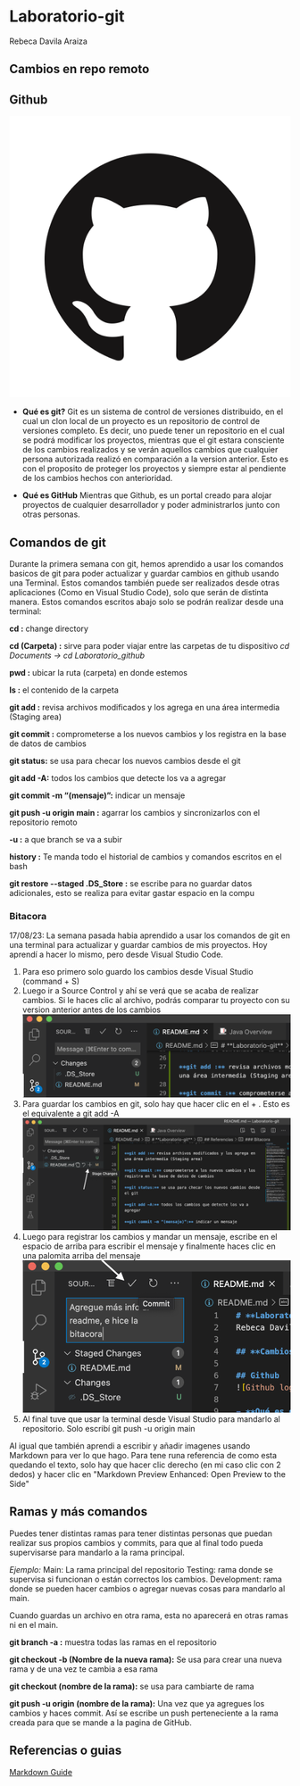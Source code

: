 # **Laboratorio-git**
Rebeca Davila Araiza

## **Cambios en repo remoto**

## Github
![Github logo](/Imagenes/GitHub-Mark.png)

- **Qué es git?**
Git es un sistema de control de versiones distribuido, en el cual un clon local de un proyecto es un repositorio de control de versiones completo. Es decir, uno puede tener un repositorio en el cual se podrá modificar los proyectos, mientras que el git estara consciente de los cambios realizados y se verán aquellos cambios que cualquier persona autorizada realizó en comparación a la version anterior. Esto es con el proposito de proteger los proyectos y siempre estar al pendiente de los cambios hechos con anterioridad.

- **Qué es GitHub**
Mientras que Github, es un portal creado para alojar proyectos de cualquier desarrollador y poder administrarlos junto con otras personas.

## Comandos de git
Durante la primera semana con git, hemos aprendido a usar los comandos basicos de git para poder actualizar y guardar cambios en github usando una Terminal. Estos comandos también puede ser realizados desde otras aplicaciones (Como en Visual Studio Code), solo que serán de distinta manera. Estos comandos escritos abajo solo se podrán realizar desde una terminal:

**cd :** change directory

**cd (Carpeta) :** sirve para poder viajar entre las carpetas de tu dispositivo
*cd Documents → cd Laboratorio_github*

**pwd :** ubicar la ruta (carpeta) en donde estemos

**ls :** el contenido de la carpeta

**git add :** revisa archivos modificados y los agrega en una área intermedia (Staging area)

**git commit :** comprometerse a los nuevos cambios y los registra en la base de datos de cambios

**git status:** se usa para checar los nuevos cambios desde el git

**git add -A:** todos los cambios que detecte los va a agregar

**git commit -m “(mensaje)”:** indicar un mensaje

**git push -u origin main :** agarrar los cambios y sincronizarlos con el repositorio remoto

**-u :** a que branch se va a subir

**history :** Te manda todo el historial de cambios y comandos escritos en el bash

**git restore --staged .DS_Store :** se escribe para no guardar datos adicionales, esto se realiza para evitar gastar espacio en la compu

### Bitacora
17/08/23: La semana pasada habia aprendido a usar los comandos de git en una terminal para actualizar y guardar cambios de mis proyectos. Hoy aprendí a hacer lo mismo, pero desde Visual Studio Code. 

1. Para eso primero solo guardo los cambios desde Visual Studio (command + S)
2. Luego ir a Source Control y ahí se verá que se acaba de realizar cambios. Si le haces clic al archivo, podrás comparar tu proyecto con su version anterior antes de los cambios
![Muestra 2](/Imagenes/Captura1.png)
3. Para guardar los cambios en git, solo hay que hacer clic en el + . Esto es el equivalente a git add -A
![Muestra 3](/Imagenes/Captura2.png)
4. Luego para registrar los cambios y mandar un mensaje, escribe en el espacio de arriba para escribir el mensaje y finalmente haces clic en una palomita arriba del mensaje
![Muestra 4](/Imagenes/Captura3.png)
5. Al final tuve que usar la terminal desde Visual Studio para mandarlo al repositorio. Solo escribí git push -u origin main

Al igual que también aprendi a escribir y añadir imagenes usando Markdown para ver lo que hago. Para tene runa referencia de como esta quedando el texto, solo hay que hacer clic derecho (en mi caso clic con 2 dedos) y hacer clic en "Markdown Preview Enhanced: Open Preview to the Side"

## Ramas y más comandos
Puedes tener distintas ramas para tener distintas personas que puedan realizar sus propios cambios y commits, para que al final todo pueda supervisarse para mandarlo a la rama principal.

*Ejemplo:*
Main: La rama principal del repositorio
Testing: rama donde se supervisa si funcionan o están correctos los cambios.
Development: rama donde se pueden hacer cambios o agregar nuevas cosas para mandarlo al main.

Cuando guardas un archivo en otra rama, esta no aparecerá en otras ramas ni en el main.

**git branch -a :** muestra todas las ramas en el repositorio

**git checkout -b (Nombre de la nueva rama):** Se usa para crear una nueva rama y de una vez te cambia a esa rama

**git checkout (nombre de la rama):** se usa para cambiarte de rama

**git push -u origin (nombre de la rama):** Una vez que ya agregues los cambios y haces commit. Así se escribe un push perteneciente a la rama creada para que se mande a la pagina de GitHub.




## Referencias o guias
[Markdown Guide](https://www.markdownguide.org/)
